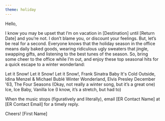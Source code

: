 ```yaml
---
theme: holiday
---
```


Hello, 

I know you may be upset that I’m on vacation in [Destination] until [Return Date] and you’re not. I don’t blame you, or discount your feelings. But, let’s be real for a second. Everyone knows that the holiday season in the office means daily baked goods, wearing ridiculous ugly sweaters that jingle, swapping gifts, and listening to the best tunes of the season. So, bring some cheer to the office while I’m out, and enjoy these top seasonal hits for a quick escape to a winter wonderland: 

Let it Snow! Let it Snow! Let it Snow!, Frank Sinatra
Baby It's Cold Outside, Idina Menzel & Michael Bublé 
Winter Wonderland, Elvis Presley 
December '63, The Four Seasons (Okay, not really a winter song, but it’s a great one) 
Ice, Ice Baby, Vanilla Ice (I know, it’s a stretch, but had to) 

When the music stops (figuratively and literally), email [ER Contact Name] at [ER Contact Email] for a timely reply.

Cheers! 
[First Name] 
